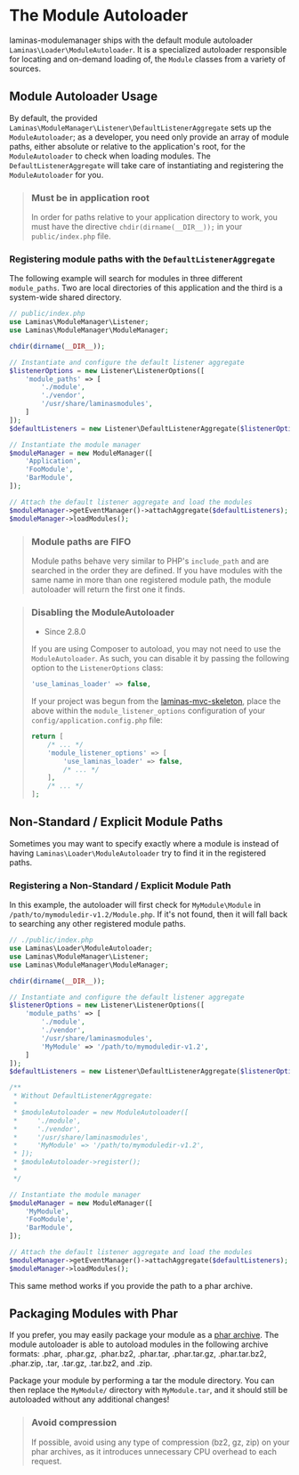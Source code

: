 # The Module Autoloader

laminas-modulemanager ships with the default module autoloader
`Laminas\Loader\ModuleAutoloader`. It is a specialized autoloader responsible for
locating and on-demand loading of, the `Module` classes from a variety of
sources.

## Module Autoloader Usage

By default, the provided `Laminas\ModuleManager\Listener\DefaultListenerAggregate`
sets up the `ModuleAutoloader`; as a developer, you need only provide an array
of module paths, either absolute or relative to the application's root, for the
`ModuleAutoloader` to check when loading modules. The `DefaultListenerAggregate`
will take care of instantiating and registering the `ModuleAutoloader` for you.

> ### Must be in application root
>
> In order for paths relative to your application directory to work, you must
> have the directive `chdir(dirname(__DIR__));` in your `public/index.php` file.

### Registering module paths with the `DefaultListenerAggregate`

The following example will search for modules in three different `module_paths`.
Two are local directories of this application and the third is a system-wide
shared directory.

```php
// public/index.php
use Laminas\ModuleManager\Listener;
use Laminas\ModuleManager\ModuleManager;

chdir(dirname(__DIR__));

// Instantiate and configure the default listener aggregate
$listenerOptions = new Listener\ListenerOptions([
    'module_paths' => [
        './module',
        './vendor',
        '/usr/share/laminasmodules',
    ]
]);
$defaultListeners = new Listener\DefaultListenerAggregate($listenerOptions);

// Instantiate the module manager
$moduleManager = new ModuleManager([
    'Application',
    'FooModule',
    'BarModule',
]);

// Attach the default listener aggregate and load the modules
$moduleManager->getEventManager()->attachAggregate($defaultListeners);
$moduleManager->loadModules();
```

> ### Module paths are FIFO
>
> Module paths behave very similar to PHP's `include_path` and are searched in
> the order they are defined. If you have modules with the same name in more
> than one registered module path, the module autoloader will return the first
> one it finds.

> ### Disabling the ModuleAutoloader
>
> - Since 2.8.0
>
> If you are using Composer to autoload, you may not need to use the
> `ModuleAutoloader`. As such, you can disable it by passing the following
> option to the `ListenerOptions` class:
>
> ```php
> 'use_laminas_loader' => false,
> ```
>
> If your project was begun from the [laminas-mvc-skeleton](https://github.com/laminas/laminas-mvc-skeleton),
> place the above within the `module_listener_options` configuration of your
> `config/application.config.php` file:
>
> ```php
> return [
>     /* ... */
>     'module_listener_options' => [
>         'use_laminas_loader' => false,
>         /* ... */
>     ],
>     /* ... */
> ];
> ```

## Non-Standard / Explicit Module Paths

Sometimes you may want to specify exactly where a module is instead of having
`Laminas\Loader\ModuleAutoloader` try to find it in the registered paths.

### Registering a Non-Standard / Explicit Module Path

In this example, the autoloader will first check for `MyModule\Module` in
`/path/to/mymoduledir-v1.2/Module.php`. If it's not found, then it will fall
back to searching any other registered module paths.

```php
// ./public/index.php
use Laminas\Loader\ModuleAutoloader;
use Laminas\ModuleManager\Listener;
use Laminas\ModuleManager\ModuleManager;

chdir(dirname(__DIR__));

// Instantiate and configure the default listener aggregate
$listenerOptions = new Listener\ListenerOptions([
    'module_paths' => [
        './module',
        './vendor',
        '/usr/share/laminasmodules',
        'MyModule' => '/path/to/mymoduledir-v1.2',
    ]
]);
$defaultListeners = new Listener\DefaultListenerAggregate($listenerOptions);

/**
 * Without DefaultListenerAggregate:
 *
 * $moduleAutoloader = new ModuleAutoloader([
 *     './module',
 *     './vendor',
 *     '/usr/share/laminasmodules',
 *     'MyModule' => '/path/to/mymoduledir-v1.2',
 * ]);
 * $moduleAutoloader->register();
 *
 */

// Instantiate the module manager
$moduleManager = new ModuleManager([
    'MyModule',
    'FooModule',
    'BarModule',
]);

// Attach the default listener aggregate and load the modules
$moduleManager->getEventManager()->attachAggregate($defaultListeners);
$moduleManager->loadModules();
```

This same method works if you provide the path to a phar archive.

## Packaging Modules with Phar

If you prefer, you may easily package your module as a
[phar archive](http://php.net/phar). The module autoloader is able to autoload
modules in the following archive formats: .phar, .phar.gz, .phar.bz2, .phar.tar,
.phar.tar.gz, .phar.tar.bz2, .phar.zip, .tar, .tar.gz, .tar.bz2, and .zip.

Package your module by performing a tar the module directory. You can then
replace the `MyModule/` directory with `MyModule.tar`, and it should still be
autoloaded without any additional changes!

> ### Avoid compression
>
> If possible, avoid using any type of compression (bz2, gz, zip) on your phar
> archives, as it introduces unnecessary CPU overhead to each request.
